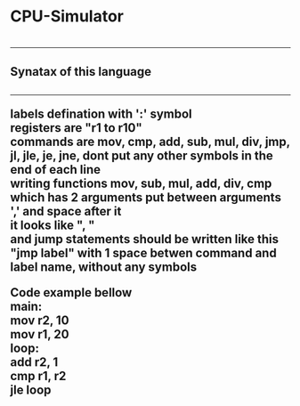 # <h1> CPU-Simulator <h1>

<hr>
  
<h2> Synatax of this language <h2>
  
<hr>
  
labels defination with ':' symbol <br>
registers are "r1 to r10"<br>
commands are mov, cmp, add, sub, mul, div, jmp, jl, jle, je, jne, 
dont put any other symbols in the end of each line <br>
writing functions mov, sub, mul, add, div, cmp which has 2 arguments put between arguments ',' and space after it <br>
it looks like ", " <br>
and jump statements should be written like this "jmp label" with 1 space betwen command and label name, without any symbols<br>
  
Code example bellow<br>
  main: <br>
  mov r2, 10 <br>
  mov r1, 20 <br>
  loop: <br>
  add r2, 1 <br>
  cmp r1, r2 <br>
  jle loop <br>
